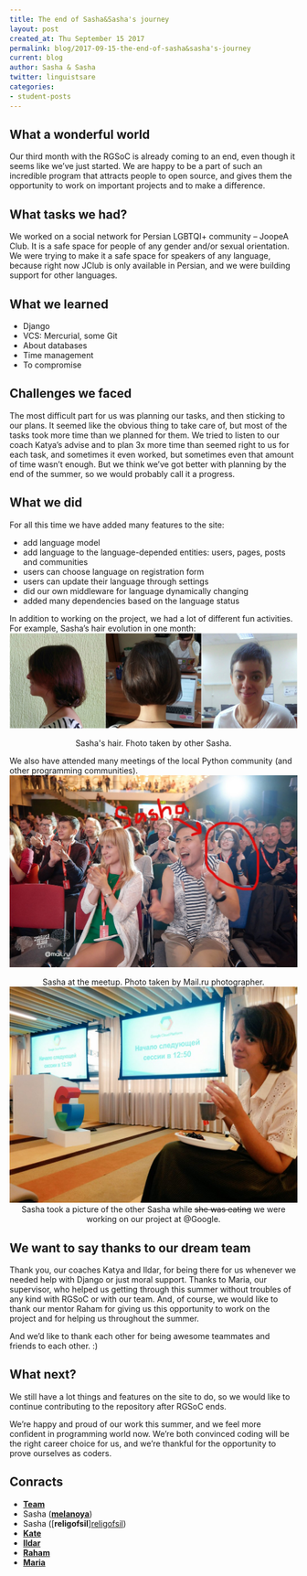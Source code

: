```yaml
---
title: The end of Sasha&Sasha's journey
layout: post
created_at: Thu September 15 2017
permalink: blog/2017-09-15-the-end-of-sasha&sasha's-journey
current: blog
author: Sasha & Sasha
twitter: linguistsare
categories:
- student-posts
---
```



## What a wonderful world
Our third month with the RGSoC is already coming to an end, even though it seems like we’ve just started. We are happy to be a part of such an incredible program that attracts people to open source, and gives them the opportunity to work on important projects and to make a difference.

## What tasks we had?
We worked on a social network for Persian LGBTQI+ community – JoopeA Club. It is a safe space for people of any gender and/or sexual orientation. We were trying to make it a safe space for speakers of any language, because right now JClub is only available in Persian, and we were building support for other languages.

## What we learned
* Django
* VCS: Mercurial, some Git
* About databases
* Time management
* To compromise

## Challenges we faced
The most difficult part for us was planning our tasks, and then sticking to our plans. It seemed like the obvious thing to take care of, but most of the tasks took more time than we planned for them. We tried to listen to our coach Katya’s advise and to plan 3x more time than seemed right to us for each task, and sometimes it even worked, but sometimes even that amount of time wasn’t enough. But we think we’ve got better with planning by the end of the summer, so we would probably call it a progress. 

## What we did
For all this time we have added many features to the site:

* add language model
* add language to the language-depended entities:  users, pages, posts and communities
* users can choose language on registration form
* users can update their language through settings
* did our own middleware for language  dynamically changing 
* added many dependencies based on the language status

In addition to working on the project, we had a lot of different fun activities.
For example, Sasha’s hair evolution in one month:
<img src="/img/blog/2017/Alexa-Sasha-Collage.jpg" alt="melanoya">
<div align="center" div class="image-credits"> Sasha's  hair. Fhoto taken by other Sasha. </div>

We also have attended many meetings of the local Python community (and other programming communities).
<img src="/img/blog/2017/Alexa-meetup-religofsil.jpg" alt="religofsil">
<div align="center" div class="image-credits"> Sasha at the meetup. Photo taken by Mail.ru photographer. </div>

<img src="/img/blog/2017/Alexa-melanoya-meetup.jpg" alt="melanoya at Google">
<div align="center" div class="image-credits"> Sasha took a picture of the other Sasha while <s>she was eating</s> we were working on our project at @Google. </div> 

## We want to say thanks to our dream team
Thank you, our coaches Katya and Ildar, for being there for us whenever we needed help with Django or just moral support. Thanks to Maria, our supervisor, who helped us getting through this summer without troubles of any kind with RGSoC or with our team. And, of course, we would like to thank our mentor Raham for giving us this opportunity to work on the project and for helping us throughout the summer.

And we’d like to thank each other for being awesome teammates and friends to each other. :)


## What next?
We still have a lot things and features on the site to do, so we would like to continue contributing to the repository after RGSoC ends.

We’re happy and proud of our work this summer, and we feel more confident in programming world now. We’re both convinced coding will be the right career choice for us, and we’re thankful for the opportunity to prove ourselves as coders.


## Conracts
* [__Team__](https://twitter.com/linguistsare)
* Sasha ([__melanoya__](https://github.com/melanoya))
* Sasha ([__religofsil__][religofsil](https://github.com/religofsil))
* [__Kate__](https://github.com/Sereni)
* [__Ildar__](https://github.com/theotheo)
* [__Raham__](https://twitter.com/RahamRaf)
* [__Maria__](https://github.com/mkalininait)



